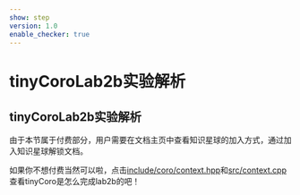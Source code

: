 ```yaml
---
show: step
version: 1.0
enable_checker: true
---
```


# tinyCoroLab2b实验解析

## tinyCoroLab2b实验解析

由于本节属于付费部分，用户需要在文档主页中查看知识星球的加入方式，通过加入知识星球解锁文档。

如果你不想付费当然可以啦，点击[include/coro/context.hpp](https://github.com/sakurs2/tinyCoro/blob/master/include/coro/context.hpp)和[src/context.cpp](https://github.com/sakurs2/tinyCoro/blob/master/src/context.cpp)查看tinyCoro是怎么完成lab2b的吧！
